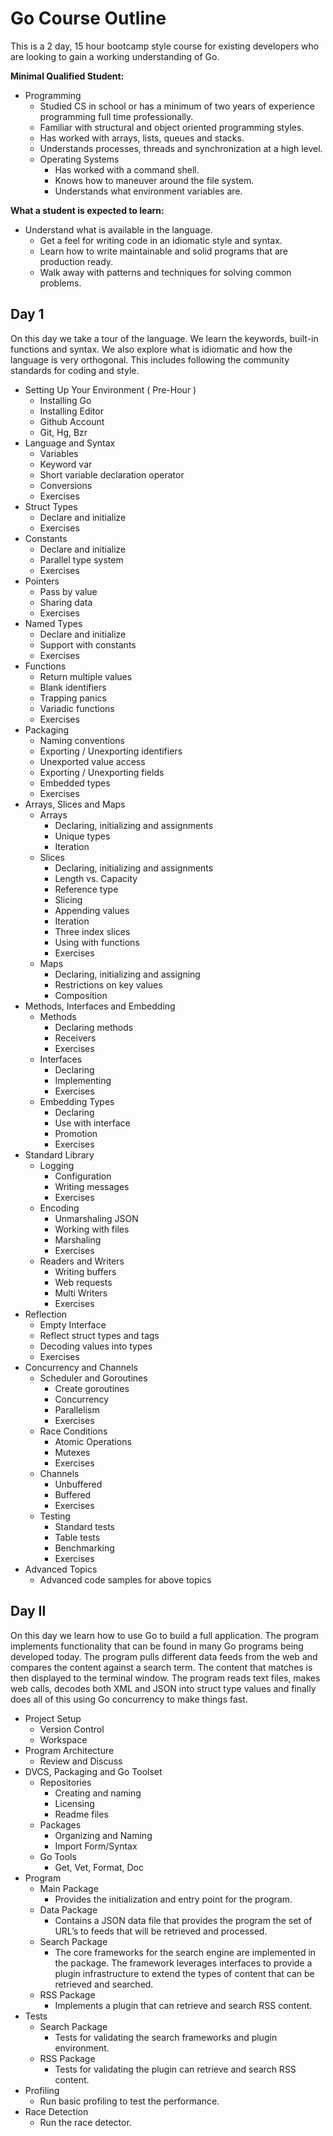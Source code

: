 # Go Course Outline

This is a 2 day, 15 hour bootcamp style course for existing developers who are looking to gain a working understanding of Go. 

__Minimal Qualified Student:__

* Programming
	* Studied CS in school or has a minimum of two years of experience programming full time professionally.
	* Familiar with structural and object oriented programming styles.
	* Has worked with arrays, lists, queues and stacks.
	* Understands processes, threads and synchronization at a high level.
	* Operating Systems
    	* Has worked with a command shell.
    	* Knows how to maneuver around the file system.
    	* Understands what environment variables are.

__What a student is expected to learn:__

* Understand what is available in the language.
    * Get a feel for writing code in an idiomatic style and syntax.
    * Learn how to write maintainable and solid programs that are production ready.
    * Walk away with patterns and techniques for solving common problems. 

## Day 1

On this day we take a tour of the language. We learn the keywords, built-in functions and syntax. We also explore what is idiomatic and how the language is very orthogonal. This includes following the community standards for coding and style.

* Setting Up Your Environment ( Pre-Hour )
	* Installing Go
	* Installing Editor
	* Github Account
	* Git, Hg, Bzr
* Language and Syntax
	* Variables
	* Keyword var
	* Short variable declaration operator
	* Conversions
	* Exercises
* Struct Types
	* Declare and initialize
	* Exercises
* Constants
	* Declare and initialize
	* Parallel type system
	* Exercises
* Pointers
	* Pass by value
	* Sharing data
	* Exercises
* Named Types
	* Declare and initialize
	* Support with constants
	* Exercises
* Functions
	* Return multiple values
	* Blank identifiers
	* Trapping panics
	* Variadic functions
	* Exercises
* Packaging
	* Naming conventions
	* Exporting / Unexporting identifiers
	* Unexported value access
	* Exporting / Unexporting fields
	* Embedded types
	* Exercises
* Arrays, Slices and Maps
	* Arrays
		* Declaring, initializing and assignments
		* Unique types
		* Iteration
	* Slices
		* Declaring, initializing and assignments
		* Length vs. Capacity
		* Reference type
		* Slicing
		* Appending values
		* Iteration
		* Three index slices
		* Using with functions
		* Exercises
	* Maps
		* Declaring, initializing and assigning
		* Restrictions on key values
		* Composition
* Methods, Interfaces and Embedding
	* Methods
		* Declaring methods
		* Receivers
		* Exercises
	* Interfaces
		* Declaring
		* Implementing
		* Exercises
	* Embedding Types
		* Declaring
		* Use with interface
		* Promotion
		* Exercises
* Standard Library
	* Logging
		* Configuration
		* Writing messages
		* Exercises
	* Encoding
		* Unmarshaling JSON
		* Working with files
		* Marshaling
		* Exercises
	* Readers and Writers
		* Writing buffers
		* Web requests
		* Multi Writers
		* Exercises
* Reflection
	* Empty Interface
	* Reflect struct types and tags
	* Decoding values into types
	* Exercises
* Concurrency and Channels
	* Scheduler and Goroutines
		* Create goroutines
		* Concurrency
		* Parallelism
		* Exercises
	* Race Conditions
		* Atomic Operations
		* Mutexes
		* Exercises
	* Channels
		* Unbuffered
		* Buffered
		* Exercises
	* Testing
		* Standard tests
		* Table tests
		* Benchmarking
		* Exercises
* Advanced Topics
	* Advanced code samples for above topics

## Day II

On this day we learn how to use Go to build a full application. The program implements functionality that can be found in many Go programs being developed today. The program pulls different data feeds from the web and compares the content against a search term. The content that matches is then displayed to the terminal window. The program reads text files, makes web calls, decodes both XML and JSON into struct type values and finally does all of this using Go concurrency to make things fast.

* Project Setup
	* Version Control
	* Workspace
* Program Architecture
	* Review and Discuss
* DVCS, Packaging and Go Toolset
	* Repositories
		* Creating and naming
	    * Licensing
	    * Readme files
	* Packages
	    * Organizing and Naming
		* Import Form/Syntax
	* Go Tools
	    * Get, Vet, Format, Doc
* Program
	* Main Package
		* Provides the initialization and entry point for the program. 
	* Data Package
		* Contains a JSON data file that provides the program the set of URL’s to feeds that will be retrieved and processed.
	* Search Package
		* The core frameworks for the search engine are implemented in the package. The framework leverages interfaces to provide a plugin infrastructure to extend the types of content that can be retrieved and searched.
	* RSS Package
		* Implements a plugin that can retrieve and search RSS content.
* Tests
	* Search Package
		* Tests for validating the search frameworks and plugin environment.
	* RSS Package
		* Tests for validating the plugin can retrieve and search RSS content.
* Profiling
	* Run basic profiling to test the performance.
* Race Detection
	* Run the race detector.
